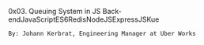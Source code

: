 0x03. Queuing System in JS
Back-endJavaScriptES6RedisNodeJSExpressJSKue

    By: Johann Kerbrat, Engineering Manager at Uber Works
